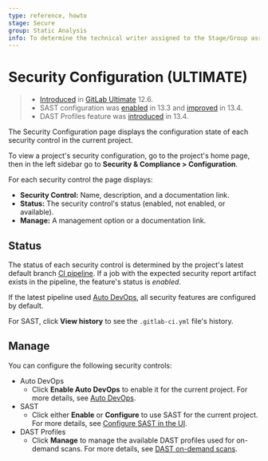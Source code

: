 ```yaml
---
type: reference, howto
stage: Secure
group: Static Analysis
info: To determine the technical writer assigned to the Stage/Group associated with this page, see https://about.gitlab.com/handbook/engineering/ux/technical-writing/#assignments
---
```


# Security Configuration **(ULTIMATE)**

> - [Introduced](https://gitlab.com/gitlab-org/gitlab/-/merge_requests/20711) in [GitLab Ultimate](https://about.gitlab.com/pricing/) 12.6.
> - SAST configuration was [enabled](https://gitlab.com/groups/gitlab-org/-/epics/3659) in 13.3 and [improved](https://gitlab.com/gitlab-org/gitlab/-/issues/232862) in 13.4.
> - DAST Profiles feature was [introduced](https://gitlab.com/gitlab-org/gitlab/-/merge_requests/40474) in 13.4.

The Security Configuration page displays the configuration state of each security control in the
current project.

To view a project's security configuration, go to the project's home page,
then in the left sidebar go to **Security & Compliance > Configuration**.

For each security control the page displays:

- **Security Control:** Name, description, and a documentation link.
- **Status:** The security control's status (enabled, not enabled, or available).
- **Manage:** A management option or a documentation link.

## Status

The status of each security control is determined by the project's latest default branch
[CI pipeline](../../../ci/pipelines/index.md).
If a job with the expected security report artifact exists in the pipeline, the feature's status is
_enabled_.

If the latest pipeline used [Auto DevOps](../../../topics/autodevops/index.md),
all security features are configured by default.

For SAST, click **View history** to see the `.gitlab-ci.yml` file's history.

## Manage

You can configure the following security controls:

- Auto DevOps
  - Click **Enable Auto DevOps** to enable it for the current project. For more details, see [Auto DevOps](../../../topics/autodevops/index.md).
- SAST
  - Click either **Enable** or **Configure** to use SAST for the current project. For more details, see [Configure SAST in the UI](../sast/index.md#configure-sast-in-the-ui).
- DAST Profiles
  - Click **Manage** to manage the available DAST profiles used for on-demand scans. For more details, see [DAST on-demand scans](../dast/index.md#on-demand-scans).
